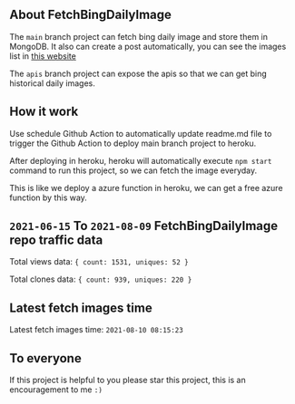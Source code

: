 ## About FetchBingDailyImage

The `main` branch project can fetch bing daily image and store them in MongoDB.
It also can create a post automatically, you can see the images list in [this website](https://oursalbum.netlify.app)

The `apis` branch project can expose the apis so that we can get bing historical daily images.

## How it work

Use schedule Github Action to automatically update readme.md file to trigger the Github Action to deploy main branch project to heroku.

After deploying in heroku, heroku will automatically execute `npm start` command to run this project, so we can fetch the image everyday.

This is like we deploy a azure function in heroku, we can get a free azure function by this way.

## `2021-06-15` To `2021-08-09` FetchBingDailyImage repo traffic data

Total views data: `{ count: 1531, uniques: 52 }`

Total clones data: `{ count: 939, uniques: 220 }`

## Latest fetch images time

Latest fetch images time: `2021-08-10 08:15:23`

## To everyone

If this project is helpful to you please star this project, this is an encouragement to me `:)`



